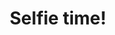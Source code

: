 ---
title: Selfie time!
takenAt: '2023-08-26T20:00:45.000Z'
license: CC BY-ND 4.0
url: >-
  //images.ctfassets.net/bncv3c2gt878/2cAgdlLpqegg0jS1HAVH9X/e77bf2fd3ffb45e1106900d0c2b49bab/2023-08-26-184349-01
size: 3011481
image:
  width: 4896
  height: 2071
contentType: image/jpeg
mediaInfo:
  Image:
    Orientation: 1
    Software: Snapseed 2.0
    DateTime: 2023:08:26 22:00:45
    ExifTag: 95
  Photo:
    ExifVersion: 48 50 49 48
    PixelXDimension: 4896
    PixelYDimension: 2071
geo:
  lat: 53.00210623475103
  lng: 9.860276430845262
tags:
  - socrates2023

---